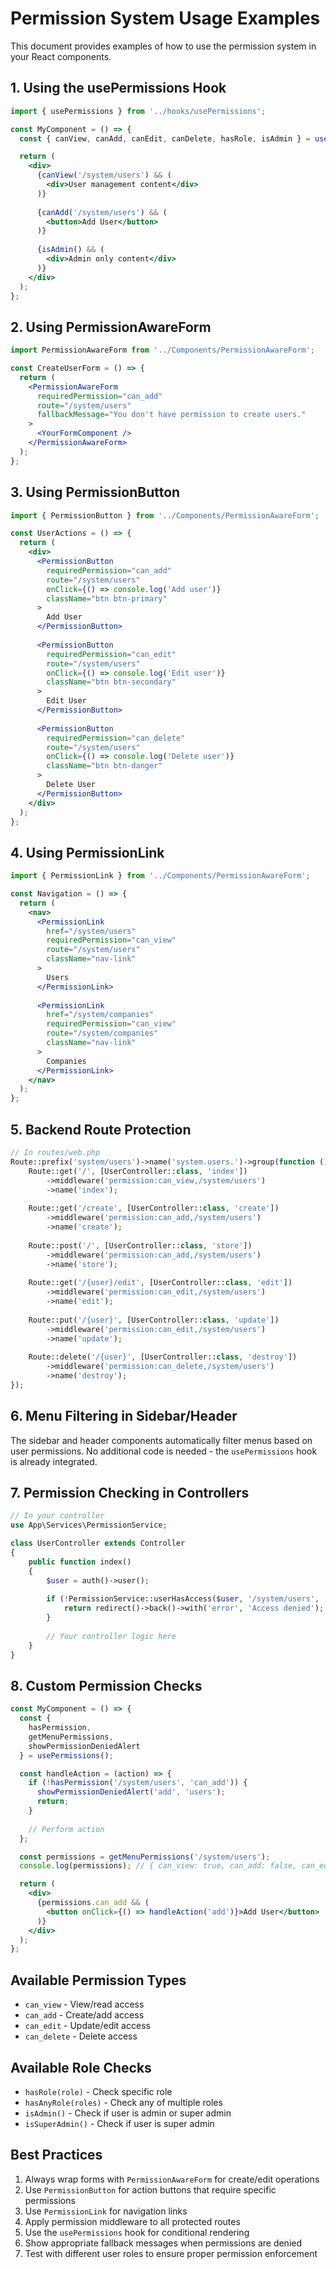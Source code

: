 # Permission System Usage Examples

This document provides examples of how to use the permission system in your React components.

## 1. Using the usePermissions Hook

```jsx
import { usePermissions } from '../hooks/usePermissions';

const MyComponent = () => {
  const { canView, canAdd, canEdit, canDelete, hasRole, isAdmin } = usePermissions();

  return (
    <div>
      {canView('/system/users') && (
        <div>User management content</div>
      )}
      
      {canAdd('/system/users') && (
        <button>Add User</button>
      )}
      
      {isAdmin() && (
        <div>Admin only content</div>
      )}
    </div>
  );
};
```

## 2. Using PermissionAwareForm

```jsx
import PermissionAwareForm from '../Components/PermissionAwareForm';

const CreateUserForm = () => {
  return (
    <PermissionAwareForm
      requiredPermission="can_add"
      route="/system/users"
      fallbackMessage="You don't have permission to create users."
    >
      <YourFormComponent />
    </PermissionAwareForm>
  );
};
```

## 3. Using PermissionButton

```jsx
import { PermissionButton } from '../Components/PermissionAwareForm';

const UserActions = () => {
  return (
    <div>
      <PermissionButton
        requiredPermission="can_add"
        route="/system/users"
        onClick={() => console.log('Add user')}
        className="btn btn-primary"
      >
        Add User
      </PermissionButton>
      
      <PermissionButton
        requiredPermission="can_edit"
        route="/system/users"
        onClick={() => console.log('Edit user')}
        className="btn btn-secondary"
      >
        Edit User
      </PermissionButton>
      
      <PermissionButton
        requiredPermission="can_delete"
        route="/system/users"
        onClick={() => console.log('Delete user')}
        className="btn btn-danger"
      >
        Delete User
      </PermissionButton>
    </div>
  );
};
```

## 4. Using PermissionLink

```jsx
import { PermissionLink } from '../Components/PermissionAwareForm';

const Navigation = () => {
  return (
    <nav>
      <PermissionLink
        href="/system/users"
        requiredPermission="can_view"
        route="/system/users"
        className="nav-link"
      >
        Users
      </PermissionLink>
      
      <PermissionLink
        href="/system/companies"
        requiredPermission="can_view"
        route="/system/companies"
        className="nav-link"
      >
        Companies
      </PermissionLink>
    </nav>
  );
};
```

## 5. Backend Route Protection

```php
// In routes/web.php
Route::prefix('system/users')->name('system.users.')->group(function () {
    Route::get('/', [UserController::class, 'index'])
        ->middleware('permission:can_view,/system/users')
        ->name('index');
    
    Route::get('/create', [UserController::class, 'create'])
        ->middleware('permission:can_add,/system/users')
        ->name('create');
    
    Route::post('/', [UserController::class, 'store'])
        ->middleware('permission:can_add,/system/users')
        ->name('store');
    
    Route::get('/{user}/edit', [UserController::class, 'edit'])
        ->middleware('permission:can_edit,/system/users')
        ->name('edit');
    
    Route::put('/{user}', [UserController::class, 'update'])
        ->middleware('permission:can_edit,/system/users')
        ->name('update');
    
    Route::delete('/{user}', [UserController::class, 'destroy'])
        ->middleware('permission:can_delete,/system/users')
        ->name('destroy');
});
```

## 6. Menu Filtering in Sidebar/Header

The sidebar and header components automatically filter menus based on user permissions. No additional code is needed - the `usePermissions` hook is already integrated.

## 7. Permission Checking in Controllers

```php
// In your controller
use App\Services\PermissionService;

class UserController extends Controller
{
    public function index()
    {
        $user = auth()->user();
        
        if (!PermissionService::userHasAccess($user, '/system/users', 'can_view')) {
            return redirect()->back()->with('error', 'Access denied');
        }
        
        // Your controller logic here
    }
}
```

## 8. Custom Permission Checks

```jsx
const MyComponent = () => {
  const { 
    hasPermission, 
    getMenuPermissions, 
    showPermissionDeniedAlert 
  } = usePermissions();

  const handleAction = (action) => {
    if (!hasPermission('/system/users', 'can_add')) {
      showPermissionDeniedAlert('add', 'users');
      return;
    }
    
    // Perform action
  };

  const permissions = getMenuPermissions('/system/users');
  console.log(permissions); // { can_view: true, can_add: false, can_edit: true, can_delete: false }

  return (
    <div>
      {permissions.can_add && (
        <button onClick={() => handleAction('add')}>Add User</button>
      )}
    </div>
  );
};
```

## Available Permission Types

- `can_view` - View/read access
- `can_add` - Create/add access  
- `can_edit` - Update/edit access
- `can_delete` - Delete access

## Available Role Checks

- `hasRole(role)` - Check specific role
- `hasAnyRole(roles)` - Check any of multiple roles
- `isAdmin()` - Check if user is admin or super admin
- `isSuperAdmin()` - Check if user is super admin

## Best Practices

1. Always wrap forms with `PermissionAwareForm` for create/edit operations
2. Use `PermissionButton` for action buttons that require specific permissions
3. Use `PermissionLink` for navigation links
4. Apply permission middleware to all protected routes
5. Use the `usePermissions` hook for conditional rendering
6. Show appropriate fallback messages when permissions are denied
7. Test with different user roles to ensure proper permission enforcement
